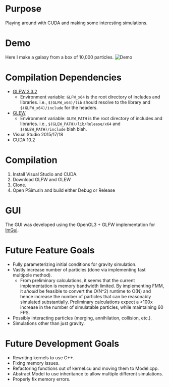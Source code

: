 # Purpose
Playing around with CUDA and making some interesting simulations.

# Demo
Here I make a galaxy from a box of 10,000 particles.
![Demo](https://github.com/ben-j-c/PSim2/blob/master/PSIM_demo.gif?raw=true "Just a demo.")

# Compilation Dependencies
* [GLFW 3.3.2](https://www.glfw.org/download.html)
  * Environment variable: `GLFW_x64` is the root directory of includes and libraries. i.e., `$(GLFW_x64)/lib` should resolve to the library and `$(GLFW_x64)/include` for the headers.
* [GLEW](http://glew.sourceforge.net/)
  * Environment variable: `GLEW_PATH` is the root directory of includes and libraries. i.e., `$(GLEW_PATH)/lib/Release/x64` and `$(GLEW_PATH)/include` blah blah.
* Visual Studio 2015/17/18
* CUDA 10.2

# Compilation
1. Install Visual Studio and CUDA.
2. Download GLFW and GLEW
3. Clone.
4. Open PSim.sln and build either Debug or Release

# GUI
The GUI was developed using the OpenGL3 + GLFW implementation for [ImGui](https://github.com/ocornut/imgui). 

# Future Feature Goals
* Fully parameterizing initial conditions for gravity simulation.
* Vastly increase number of particles (done via implementing fast multipole method).
  * From preliminary calculations, it seems that the current implementation is memory bandwidth limited. By implementing FMM, it *should* be feasible to convert the O(N^2) runtime to O(N) and hence increase the number of particles that can be reasonably simulated substantially. Preliminary calculations expect a >100x increase in the number of simulatable particles, while maintaining 60 FPS.
* Possibly interacting particles (merging, annihilation, collision, etc.).
* Simulations other than just gravity.

# Future Development Goals
* Rewriting kernels to use C++.
* Fixing memory issues.
* Refactoring functions out of kernel.cu and moving them to Model.cpp.
* Abstract Model to use inheritance to allow multiple different simulations.
* Properly fix memory errors.
